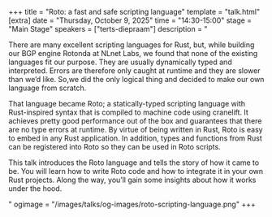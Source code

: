 +++
title = "Roto: a fast and safe scripting language"
template = "talk.html"
[extra]
  date = "Thursday, October 9, 2025"
  time = "14:30-15:00"
  stage = "Main Stage" 
  speakers = ["terts-diepraam"]
  description = "<p>There are many excellent scripting languages for Rust, but, while building our BGP engine Rotonda at NLnet Labs, we found that none of the existing languages fit our purpose. They are usually dynamically typed and interpreted. Errors are therefore only caught at runtime and they are slower than we’d like. So,we did the only logical thing and decided to make our own language from scratch.</p><p>That language became Roto; a statically-typed scripting language with Rust-inspired syntax that is compiled to machine code using cranelift. It achieves pretty good performance out of the box and guarantees that there are no type errors at runtime. By virtue of being written in Rust, Roto is easy to embed in any Rust application. In addition, types and functions from Rust can be registered into Roto so they can be used in Roto scripts.</p><p>This talk introduces the Roto language and tells the story of how it came to be. You will learn how to write Roto code and how to integrate it in your own Rust projects. Along the way, you’ll gain some insights about how it works under the hood.</p>"
  ogimage = "/images/talks/og-images/roto-scripting-language.png"
+++
